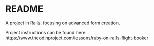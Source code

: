 # README

A project in Rails, focusing on advanced form creation.

Project instructions can be found here:
https://www.theodinproject.com/lessons/ruby-on-rails-flight-booker
